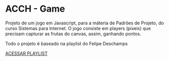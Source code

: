 # ACCH - Game
Projeto de um jogo em Javascript, para a máteria de Padrões de Projeto, do curso Sistemas para Internet. O jogo consiste em players (pixeis) que precisam capturar
as frutas do canvas, assim, ganhando pontos.

Todo o projeto é baseado na playlist do Felipe Deschamps

[ACESSAR PLAYLIST](https://www.youtube.com/watch?v=0sTfIZvjYJk&list=PLMdYygf53DP5SVQQrkKCVWDS0TwYLVitL)
